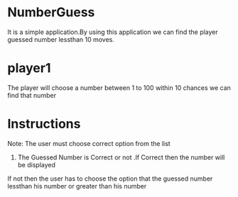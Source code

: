 # NumberGuess

It is a simple application.By using this application we can find the player guessed number lessthan 10 moves.

# player1

The player will choose a number between 1 to 100 within 10 chances we can find that number

# Instructions

Note: The user must choose correct option from the list

1. The Guessed Number is Correct or not .If Correct then the number will be displayed

If not then the user has to choose the option that the guessed number lessthan his number or greater than his number



